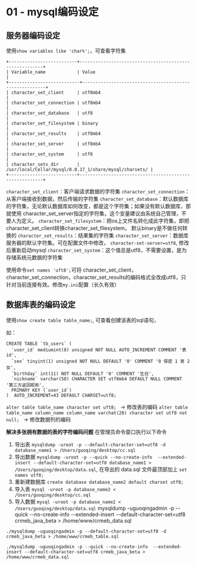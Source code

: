 # 01 - mysql编码设定



## 服务器编码设定

使用`show variables like 'char%';`，可查看字符集

```
+--------------------------+--------------------------------------------------------+
| Variable_name            | Value                                                  |
+--------------------------·+--------------------------------------------------------+
| character_set_client     | utf8mb4                                                |
| character_set_connection | utf8mb4                                                |
| character_set_database   | utf8                                                   |
| character_set_filesystem | binary                                                 |
| character_set_results    | utf8mb4                                                |
| character_set_server     | utf8mb4                                                |
| character_set_system     | utf8                                                   |
| character_sets_dir       | /usr/local/Cellar/mysql/8.0.17_1/share/mysql/charsets/ |
+--------------------------+--------------------------------------------------------+
```

`character_set_client`：客户端请求数据的字符集
`character_set_connection`：从客户端接收到数据，然后传输的字符集
`character_set_database`：默认数据库的字符集，无论默认数据库如何改变，都是这个字符集；如果没有默认数据库，那就使用 character_set_server指定的字符集，这个变量建议由系统自己管理，不要人为定义。
`character_set_filesystem`：把os上文件名转化成此字符集，即把 character_set_client转换character_set_filesystem， 默认binary是不做任何转换的
`character_set_results`：结果集的字符集
`character_set_server`：数据库服务器的默认字符集。可在配置文件中修改， 
`character-set-server=utf8`, 修改后重新启动mysql
`character_set_system`：这个值总是utf8，不需要设置，是为存储系统元数据的字符集


 使用命令`set names 'uft8';`可将 character_set_client，character_set_connection，character_set_results的编码格式全改成utf8，只针对当前连接有效。修改`my.ini`配置（长久有效）           


## 数据库表的编码设定

使用`show create table table_name;`, 可查看创建该表的sql语句，

如：
```mysql
CREATE TABLE `tb_users` (
  `user_id` mediumint(8) unsigned NOT NULL AUTO_INCREMENT COMMENT '表id',
  `sex` tinyint(1) unsigned NOT NULL DEFAULT '0' COMMENT '0 保密 1 男 2 女',
  `birthday` int(11) NOT NULL DEFAULT '0' COMMENT '生日',
  `nickname` varchar(50) CHARACTER SET utf8mb4 DEFAULT NULL COMMENT '第三方返回昵称',
  PRIMARY KEY (`user_id`)
)  AUTO_INCREMENT=43 DEFAULT CHARSET=utf8;
```

`alter table table_name character set uft8; ` -> 修改表的编码
`alter table table_name column_name column_name varchat(20) character set utf8 not null; ` -> 修改数据列的编码


**解决多张拥有数据的表的字符编码问题**
在管理员命令窗口执行以下命令

1. 导出表 `mysqldump -uroot -p --default-character-set=utf8 -d database_name1 > /Users/guoqing/desktop/cc.sql` 
2. 导出数据  `mysqldump -uroot -p --quick --no-create-info  --extended-insert --default-character-set=utf8 database_name1 > /Users/guoqing/desktop/data.sql`, 在导出的 data.sql 文件最顶部加上 `set names utf8; `
3. 重新建数据库 `create database database_name2 default charset utf8;`
4. 导入表  `mysql -uroot -p database_name2 < /Users/guoqing/desktop/cc.sql`
5. 导入数据  `mysql -uroot -p database_name2 < /Users/guoqing/desktop/data.sql`
mysqldump -uguoqingadmin -p --quick --no-create-info  --extended-insert --default-character-set=utf8 crmeb_java_beta > /home/www/crmeb_data.sql


 `./mysqldump -uguoqingadmin -p --default-character-set=utf8 -d crmeb_java_beta > /home/www/crmeb_table.sql`

`./mysqldump -uguoqingadmin -p --quick --no-create-info  --extended-insert --default-character-set=utf8 crmeb_java_beta > /home/www/crmeb_data.sql`


